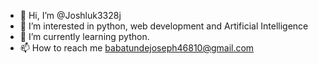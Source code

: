 - 👋 Hi, I’m @Joshluk3328j
- 👀 I’m interested in python, web development and Artificial Intelligence
- 🌱 I’m currently learning python.
- 📫 How to reach me babatundejoseph46810@gmail.com
